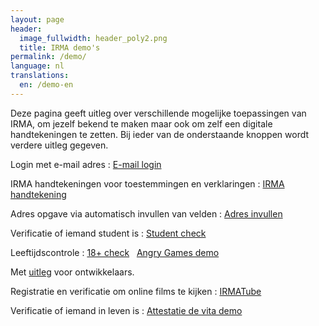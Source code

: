 ```yaml
---
layout: page
header:
  image_fullwidth: header_poly2.png
  title: IRMA demo's
permalink: /demo/
language: nl
translations:
  en: /demo-en
---
```


Deze pagina geeft uitleg over verschillende mogelijke toepassingen van
IRMA, om jezelf bekend te maken maar ook om zelf een digitale
handtekeningen te zetten.  Bij ieder van de onderstaande knoppen wordt
verdere uitleg gegeven.

Login met e-mail adres
:   <a class="button" href="/demo/mail">E-mail login</a>

IRMA handtekeningen voor toestemmingen en verklaringen
:    <a class="button" href="/demo/ondertekenen">IRMA handtekening</a>

Adres opgave via automatisch invullen van velden
:    <a class="button"
href="/demo/adres">Adres invullen</a>

Verificatie of iemand student is
:    <a class="button"
href="/demo/student">Student check</a>

Leeftijdscontrole
:    <a class="button"
href="/demo/18plus">18+ check</a> &nbsp; <a class="button"
href="https://www.angrygames.nl/index.html">Angry Games demo</a>

Met [uitleg](https://creativecode.github.io/irma-made-easy/posts/putting-an-age-check-on-a-static-website-using-irma/) voor ontwikkelaars.

Registratie en verificatie om online films te kijken
:    <a class="button"
href="/demo/irmaTube">IRMATube</a>

Verificatie of iemand in leven is
:    <a class="button"
href="/demo/attestatiedevita">Attestatie de vita demo</a>
